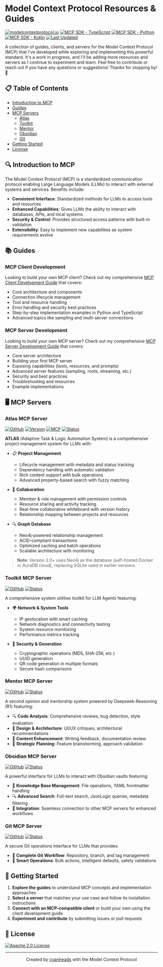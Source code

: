 # Model Context Protocol Resources & Guides

[![modelcontextprotocol.io](https://img.shields.io/badge/modelcontextprotocol.io-orange.svg)](https://modelcontextprotocol.io/)
[![MCP SDK - TypeScript](https://img.shields.io/badge/MCP%20SDK-TypeScript%201.6.1-blue.svg)](https://github.com/modelcontextprotocol/typescript-sdk)
[![MCP SDK - Python](https://img.shields.io/badge/MCP%20SDK-Python%201.3.0-blue.svg)](https://github.com/modelcontextprotocol/python-sdk) 
[![MCP SDK - Kotlin](https://img.shields.io/badge/MCP%20SDK-Kotlin%200.3.0-blue.svg)](https://github.com/modelcontextprotocol/kotlin-sdk)
[![Last Updated](https://img.shields.io/badge/Last%20Updated-March%202025-brightgreen.svg)]()

A collection of guides, clients, and servers for the Model Context Protocol (MCP) that I've developed while exploring and implementing this powerful standard. It's a work in progress, and I'll be adding more resources and servers as I continue to experiment and learn. Feel free to contribute or reach out if you have any questions or suggestions! Thanks for stopping by! 🚀

## 📋 Table of Contents

- [Introduction to MCP](#introduction-to-mcp)
- [Guides](#guides)
- [MCP Servers](#mcp-servers)
  - [Atlas](#atlas-mcp-server)
  - [Toolkit](#toolkit-mcp-server)
  - [Mentor](#mentor-mcp-server)
  - [Obsidian](#obsidian-mcp-server)
  - [Git](#git-mcp-server)
- [Getting Started](#getting-started)
- [License](#license)

## 🔍 Introduction to MCP

The Model Context Protocol (MCP) is a standardized communication protocol enabling Large Language Models (LLMs) to interact with external systems and services. Benefits include:

- **Consistent Interface**: Standardized methods for LLMs to access tools and resources
- **Enhanced Capabilities**: Gives LLMs the ability to interact with databases, APIs, and local systems
- **Security & Control**: Provides structured access patterns with built-in validation
- **Extensibility**: Easy to implement new capabilities as system requirements evolve

## 📚 Guides

### MCP Client Development

Looking to build your own MCP client? Check out my comprehensive [MCP Client Development Guide](guides/mcp-client-development-guide.md) that covers:

- Core architecture and components
- Connection lifecycle management
- Tool and resource handling
- Error handling and security best practices
- Step-by-step implementation examples in Python and TypeScript
- Advanced topics like sampling and multi-server connections

### MCP Server Development

Looking to build your own MCP server? Check out my comprehensive [MCP Server Development Guide](guides/mcp-server-development-guide.md) that covers:

- Core server architecture
- Building your first MCP server
- Exposing capabilities (tools, resources, and prompts)
- Advanced server features (sampling, roots, streaming, etc.)
- Security and best practices
- Troubleshooting and resources
- Example implementations

## 🖥️ MCP Servers

### Atlas MCP Server

[![GitHub](https://img.shields.io/badge/GitHub-atlas--mcp--server-blue.svg)](https://github.com/cyanheads/atlas-mcp-server)
[![Version](https://img.shields.io/badge/Version-2.0.7-blue.svg)]()
[![MCP](https://img.shields.io/badge/MCP-1.6.1-green.svg)]()
[![Status](https://img.shields.io/badge/Status-Stable-blue.svg)]()

**ATLAS** (Adaptive Task & Logic Automation System) is a comprehensive project management system for LLMs with:

- 📋 **Project Management**
  - Lifecycle management with metadata and status tracking
  - Dependency handling with automatic validation
  - Rich content support with bulk operations
  - Advanced property-based search with fuzzy matching

- 🤝 **Collaboration**
  - Member & role management with permission controls
  - Resource sharing and activity tracking
  - Real-time collaborative whiteboard with version history
  - Relationship mapping between projects and resources

- 🔍 **Graph Database**
  - Neo4j-powered relationship management
  - ACID-compliant transactions
  - Optimized caching and batch operations
  - Scalable architecture with monitoring

> **Note**: Version 2.0+ uses Neo4j as the database (self-hosted Docker or AuraDB cloud), replacing SQLite used in earlier versions.

### Toolkit MCP Server

[![GitHub](https://img.shields.io/badge/GitHub-toolkit--mcp--server-blue.svg)](https://github.com/cyanheads/toolkit-mcp-server)
[![Status](https://img.shields.io/badge/Status-Stable-blue.svg)]()

A comprehensive system utilities toolkit for LLM Agents featuring:

- 🌍 **Network & System Tools**
  - IP geolocation with smart caching
  - Network diagnostics and connectivity testing
  - System resource monitoring
  - Performance metrics tracking

- 🔐 **Security & Generation**
  - Cryptographic operations (MD5, SHA-256, etc.)
  - UUID generation
  - QR code generation in multiple formats
  - Secure hash comparisons

### Mentor MCP Server

[![GitHub](https://img.shields.io/badge/GitHub-mentor--mcp--server-blue.svg)](https://github.com/cyanheads/mentor-mcp-server)
[![Status](https://img.shields.io/badge/Status-Stable-blue.svg)]()

A second opinion and mentorship system powered by Deepseek-Reasoning (R1) featuring:

- 🔍 **Code Analysis**: Comprehensive reviews, bug detection, style evaluation
- 🎨 **Design & Architecture**: UI/UX critiques, architectural recommendations
- 📝 **Content Enhancement**: Writing feedback, documentation review
- 🚀 **Strategic Planning**: Feature brainstorming, approach validation

### Obsidian MCP Server

[![GitHub](https://img.shields.io/badge/GitHub-obsidian--mcp--server-blue.svg)](https://github.com/cyanheads/obsidian-mcp-server)
[![Status](https://img.shields.io/badge/Status-Stable-blue.svg)]()

A powerful interface for LLMs to interact with Obsidian vaults featuring:

- 📝 **Knowledge Base Management**: File operations, YAML frontmatter handling
- 🔍 **Advanced Search**: Full-text search, JsonLogic queries, metadata filtering
- 🔄 **Integration**: Seamless connection to other MCP servers for enhanced workflows

### Git MCP Server

[![GitHub](https://img.shields.io/badge/GitHub-git--mcp--server-blue.svg)](https://github.com/cyanheads/git-mcp-server)
[![Status](https://img.shields.io/badge/Status-Beta-orange.svg)]()

A secure Git operations interface for LLMs that provides:

- 🔄 **Complete Git Workflow**: Repository, branch, and tag management
- 🚀 **Smart Operations**: Bulk actions, intelligent defaults, safety validations

## 🚀 Getting Started

1. **Explore the guides** to understand MCP concepts and implementation approaches
2. **Select a server** that matches your use case and follow its installation instructions
3. **Connect with an MCP-compatible client** or build your own using the client development guide
4. **Experiment and contribute** by submitting issues or pull requests

## 📄 License

[![Apache 2.0 License](https://img.shields.io/badge/License-Apache%202.0-blue.svg)](https://opensource.org/licenses/Apache-2.0)

---

<div align="center">
Created by <a href="https://github.com/cyanheads">cyanheads</a> with the Model Context Protocol
</div>
